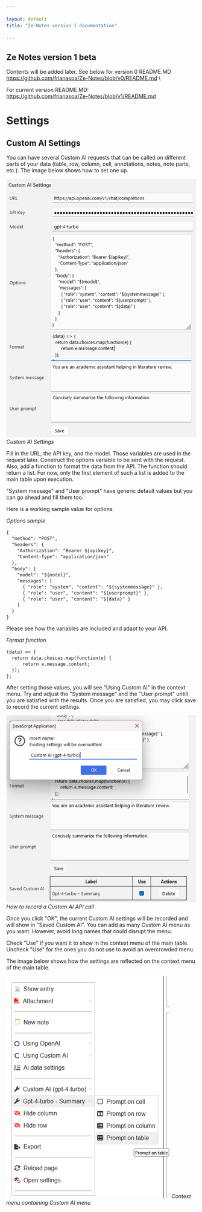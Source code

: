 ```yaml
---

layout: default
title: "Ze-Notes version 1 documentation"

---
```


## Ze Notes version 1 beta

Contents will be added later. See below for version 0 README.MD \
https://github.com/frianasoa/Ze-Notes/blob/v0/README.md \

For current version README.MD:\
https://github.com/frianasoa/Ze-Notes/blob/v1/README.md

# Settings
## Custom AI Settings
You can have several Custom AI requests that can be called on different parts of your data (table, row, column, cell, annotations, notes, note parts, etc.). The image below shows how to set one up.

![image](./images/settings-custom-ai-01.png)
*Custom AI Settings*

Fill in the URL, the API key, and the model. Those variables are used in the request later. Construct the options variable to be sent with the request. Also, add a function to format the data from the API. The function should return a list. For now, only the first element of such a list is added to the main table upon execution.

"System message" and "User prompt" have generic default values but you can go ahead and fill them too.

Here is a working sample value for options.

*Options sample*
```
{
  "method": "POST",
  "headers": {
    "Authorization": "Bearer ${apikey}",
    "Content-Type": "application/json"
  },
  "body": {
    "model": "${model}",
    "messages": [
      { "role": "system", "content": "${systemmessage}" },
      { "role": "user", "content": "${userprompt}" },
      { "role": "user", "content": "${data}" }
    ]
  }
}
```

Please see how the variables are included and adapt to your API. 

*Format function*
```
(data) => {
  return data.choices.map(function(e) {
      return e.message.content;
  });
};
```

After setting those values, you will see "Using Custom Ai" in the context menu. Try and adjust the "System message" and the "User prompt" untill you are satisfied with the results. Once you are satisfied, you may click save to record the current settings. 

![image](./images/settings-custom-ai-02.png)
*How to record a Custom AI API call*

Once you click "OK", the current Custom AI settings will be recorded and will show in "Saved Custom AI". You can add as many Custom AI menu as you want. However, avoid long names that could disrupt the menu.

Check "Use" if you want it to show in the context menu of the main table. Uncheck "Use" for the ones you do not use to avoid an overcrowded menu. 

The image below shows how the settings are reflected on the context menu of the main table.

![image](./images/settings-custom-ai-03.png)
*Context menu containing Custom AI menu*
